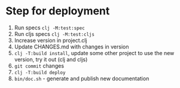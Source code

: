 # Step for deployment

1) Run specs `clj -M:test:spec`
2) Run cljs specs `clj -M:test:cljs`
3) Increase version in project.clj
4) Update CHANGES.md with changes in version
5) `clj -T:build install`, update some other project to use the new version, try it out (clj and cljs)
6) `git commit` changes
7) `clj -T:build deploy`
10) `bin/doc.sh` - generate and publish new documentation
